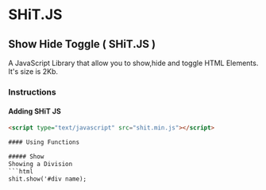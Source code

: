 SHiT.JS
=======

## Show Hide Toggle ( SHiT.JS )

A JavaScript Library that allow you to show,hide and toggle HTML Elements. It's size is 2Kb.

### Instructions

#### Adding SHiT JS
```html
<script type="text/javascript" src="shit.min.js"></script>

#### Using Functions

##### Show
Showing a Division
```html
shit.show('#div name);


